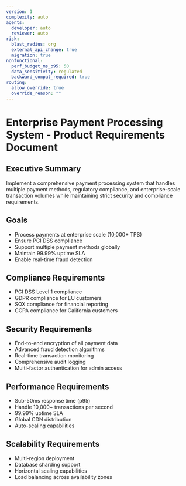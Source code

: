 ```yaml
---
version: 1
complexity: auto
agents:
  developer: auto
  reviewer: auto
risk:
  blast_radius: org
  external_api_change: true
  migration: true
nonfunctional:
  perf_budget_ms_p95: 50
  data_sensitivity: regulated
  backward_compat_required: true
routing:
  allow_override: true
  override_reason: ""
---
```


# Enterprise Payment Processing System - Product Requirements Document

## Executive Summary
Implement a comprehensive payment processing system that handles multiple payment methods, regulatory compliance, and enterprise-scale transaction volumes while maintaining strict security and compliance requirements.

## Goals
- Process payments at enterprise scale (10,000+ TPS)
- Ensure PCI DSS compliance
- Support multiple payment methods globally
- Maintain 99.99% uptime SLA
- Enable real-time fraud detection

## Compliance Requirements
- PCI DSS Level 1 compliance
- GDPR compliance for EU customers
- SOX compliance for financial reporting
- CCPA compliance for California customers

## Security Requirements
- End-to-end encryption of all payment data
- Advanced fraud detection algorithms
- Real-time transaction monitoring
- Comprehensive audit logging
- Multi-factor authentication for admin access

## Performance Requirements
- Sub-50ms response time (p95)
- Handle 10,000+ transactions per second
- 99.99% uptime SLA
- Global CDN distribution
- Auto-scaling capabilities

## Scalability Requirements
- Multi-region deployment
- Database sharding support
- Horizontal scaling capabilities
- Load balancing across availability zones